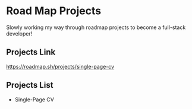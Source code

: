 # Road Map Projects
Slowly working my way through roadmap projects to become a full-stack developer!

## Projects Link
https://roadmap.sh/projects/single-page-cv

## Projects List
- Single-Page CV